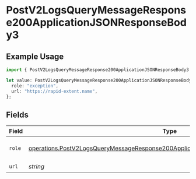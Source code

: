 # PostV2LogsQueryMessageResponse200ApplicationJSONResponseBody3

## Example Usage

```typescript
import { PostV2LogsQueryMessageResponse200ApplicationJSONResponseBody3 } from "orq-poc-typescript-multi-env-version/models/operations";

let value: PostV2LogsQueryMessageResponse200ApplicationJSONResponseBody3 = {
  role: "exception",
  url: "https://rapid-extent.name",
};
```

## Fields

| Field                                                                                                                                                                                              | Type                                                                                                                                                                                               | Required                                                                                                                                                                                           | Description                                                                                                                                                                                        |
| -------------------------------------------------------------------------------------------------------------------------------------------------------------------------------------------------- | -------------------------------------------------------------------------------------------------------------------------------------------------------------------------------------------------- | -------------------------------------------------------------------------------------------------------------------------------------------------------------------------------------------------- | -------------------------------------------------------------------------------------------------------------------------------------------------------------------------------------------------- |
| `role`                                                                                                                                                                                             | [operations.PostV2LogsQueryMessageResponse200ApplicationJSONResponseBodyItems2Evals7Role](../../models/operations/postv2logsquerymessageresponse200applicationjsonresponsebodyitems2evals7role.md) | :heavy_check_mark:                                                                                                                                                                                 | The role of the prompt message                                                                                                                                                                     |
| `url`                                                                                                                                                                                              | *string*                                                                                                                                                                                           | :heavy_check_mark:                                                                                                                                                                                 | N/A                                                                                                                                                                                                |